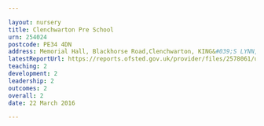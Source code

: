 ```yaml
---

layout: nursery
title: Clenchwarton Pre School
urn: 254024
postcode: PE34 4DN
address: Memorial Hall, Blackhorse Road,Clenchwarton, KING&#039;S LYNN, Norfolk, PE34 4DN
latestReportUrl: https://reports.ofsted.gov.uk/provider/files/2578061/urn/254024.pdf
teaching: 2
development: 2
leadership: 2
outcomes: 2
overall: 2
date: 22 March 2016

---
```

